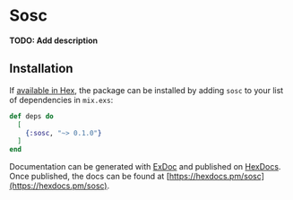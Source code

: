 # Sosc

**TODO: Add description**

## Installation

If [available in Hex](https://hex.pm/docs/publish), the package can be installed
by adding `sosc` to your list of dependencies in `mix.exs`:

```elixir
def deps do
  [
    {:sosc, "~> 0.1.0"}
  ]
end
```

Documentation can be generated with [ExDoc](https://github.com/elixir-lang/ex_doc)
and published on [HexDocs](https://hexdocs.pm). Once published, the docs can
be found at [https://hexdocs.pm/sosc](https://hexdocs.pm/sosc).

